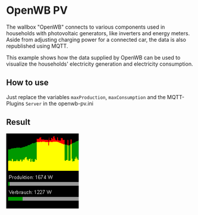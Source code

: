 # OpenWB PV

The wallbox "OpenWB" connects to various components used in households with photovoltaic generators, like inverters and
energy meters. Aside from adjusting charging power for a connected car, the data is also republished using MQTT.

This example shows how the data supplied by OpenWB can be used to visualize the households' electricity generation and
electricity consumption.

How to use
----------
Just replace the variables `maxProduction`, `maxConsumption` and the MQTT-Plugins `Server` in the openwb-pv.ini

Result
------
![preview](openwb-pv.png)

